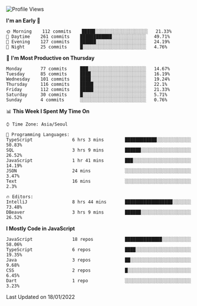 <!--START_SECTION:waka-->
![Profile Views](http://img.shields.io/badge/Profile%20Views-0-blue)

**I'm an Early 🐤** 

```text
🌞 Morning    112 commits    █████░░░░░░░░░░░░░░░░░░░░   21.33% 
🌆 Daytime    261 commits    ████████████░░░░░░░░░░░░░   49.71% 
🌃 Evening    127 commits    ██████░░░░░░░░░░░░░░░░░░░   24.19% 
🌙 Night      25 commits     █░░░░░░░░░░░░░░░░░░░░░░░░   4.76%

```
📅 **I'm Most Productive on Thursday** 

```text
Monday       77 commits     ███░░░░░░░░░░░░░░░░░░░░░░   14.67% 
Tuesday      85 commits     ████░░░░░░░░░░░░░░░░░░░░░   16.19% 
Wednesday    101 commits    ████░░░░░░░░░░░░░░░░░░░░░   19.24% 
Thursday     116 commits    █████░░░░░░░░░░░░░░░░░░░░   22.1% 
Friday       112 commits    █████░░░░░░░░░░░░░░░░░░░░   21.33% 
Saturday     30 commits     █░░░░░░░░░░░░░░░░░░░░░░░░   5.71% 
Sunday       4 commits      ░░░░░░░░░░░░░░░░░░░░░░░░░   0.76%

```


📊 **This Week I Spent My Time On** 

```text
⌚︎ Time Zone: Asia/Seoul

💬 Programming Languages: 
TypeScript               6 hrs 3 mins        ████████████░░░░░░░░░░░░░   50.83% 
SQL                      3 hrs 9 mins        ██████░░░░░░░░░░░░░░░░░░░   26.52% 
JavaScript               1 hr 41 mins        ███░░░░░░░░░░░░░░░░░░░░░░   14.19% 
JSON                     24 mins             ░░░░░░░░░░░░░░░░░░░░░░░░░   3.47% 
Text                     16 mins             ░░░░░░░░░░░░░░░░░░░░░░░░░   2.3%

🔥 Editors: 
IntelliJ                 8 hrs 44 mins       ██████████████████░░░░░░░   73.48% 
DBeaver                  3 hrs 9 mins        ██████░░░░░░░░░░░░░░░░░░░   26.52%

```

**I Mostly Code in JavaScript** 

```text
JavaScript               18 repos            ██████████████░░░░░░░░░░░   58.06% 
TypeScript               6 repos             ████░░░░░░░░░░░░░░░░░░░░░   19.35% 
Java                     3 repos             ██░░░░░░░░░░░░░░░░░░░░░░░   9.68% 
CSS                      2 repos             █░░░░░░░░░░░░░░░░░░░░░░░░   6.45% 
Dart                     1 repo              ░░░░░░░░░░░░░░░░░░░░░░░░░   3.23%

```



 Last Updated on 18/01/2022
<!--END_SECTION:waka-->
